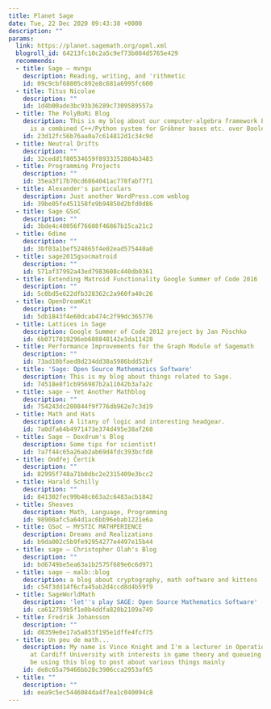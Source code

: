 ```yaml
---
title: Planet Sage
date: Tue, 22 Dec 2020 09:43:38 +0000
description: ""
params:
  link: https://planet.sagemath.org/opml.xml
  blogroll_id: 64213fc10c2a5c9ef73b084d5765e429
  recommends:
  - title: Sage – mvngu
    description: Reading, writing, and 'rithmetic
    id: 09c9cbf68805c892e8c681a6995fc600
  - title: Titus Nicolae
    description: ""
    id: 1d4b00ade3bc93b36289c7309589557a
  - title: The PolyBoRi Blog
    description: This is my blog about our computer-algebra framework PolyBoRi, which
      is a combined C++/Python system for Gröbner bases etc. over Boolean rings.
    id: 23d12fc56b76aa0a7c614812d1c34c9d
  - title: Neutral Drifts
    description: ""
    id: 32cedd1f80534659f8933252884b3483
  - title: Programming Projects
    description: ""
    id: 35ea3f17b70cd6864041ac778fabf7f1
  - title: Alexander's particulars
    description: Just another WordPress.com weblog
    id: 39be05fe451158fe9b94858d2bfd0d86
  - title: Sage GSoC
    description: ""
    id: 3bde4c40056f76608f46867b15ca21c2
  - title: 6dime
    description: ""
    id: 3bf03a1bef524865f4e02ead575440a0
  - title: sage2015gsocmatroid
    description: ""
    id: 571af37992a43ed7983608c440db0361
  - title: Extending Matroid Functionality Google Summer of Code 2016
    description: ""
    id: 5c0bd5e622dfb328362c2a960fa40c26
  - title: OpenDreamKit
    description: ""
    id: 5db1843f4e60dcab474c2f99dc365776
  - title: Lattices in Sage
    description: Google Summer of Code 2012 project by Jan Pöschko
    id: 6b0717019296eb688848142e3da11428
  - title: Performance Improvements for the Graph Module of Sagemath
    description: ""
    id: 73ad10bfaed8d234dd38a5986bdd52bf
  - title: 'Sage: Open Source Mathematics Software'
    description: This is my blog about things related to Sage.
    id: 74518e8f1cb956987b2a11042b3a7a2c
  - title: sage – Yet Another Mathblog
    description: ""
    id: 754243dc280844f9f776db962e7c3d19
  - title: Math and Hats
    description: A litany of logic and interesting headgear.
    id: 7a0dfa64b4971473e374d495e38af268
  - title: Sage – Doxdrum's Blog
    description: Some tips for scientist!
    id: 7a7f44c65a26ab2ab69d4fdc393bcfd8
  - title: Ondřej Čertík
    description: ""
    id: 82995f748a71b0dbc2e2315409e3bcc2
  - title: Harald Schilly
    description: ""
    id: 841302fec99b48c663a2c6483acb1842
  - title: Sheaves
    description: Math, Language, Programming
    id: 98908afc5a64d1ac6bb96ebab1221e6a
  - title: GSoC – MYSTIC MATHPERIENCE
    description: Dreams and Realizations
    id: b9da002c5b9fe92954277e4497e15b44
  - title: sage – Christopher Olah's Blog
    description: ""
    id: bd6749be5ea63a1b2575f689e6c6d971
  - title: sage – malb::blog
    description: a blog about cryptography, math software and kittens
    id: c54f3dd14f6cfa45ab2d4ccd8d4b59f9
  - title: SageWorldMath
    description: 'let''s play SAGE: Open Source Mathematics Software'
    id: ca612759b5f1e0b4ddfa820b2109a749
  - title: Fredrik Johansson
    description: ""
    id: d8359e0e17a5a853f195e1dffe4fcf75
  - title: Un peu de math...
    description: My name is Vince Knight and I'm a lecturer in Operational Research
      at Cardiff University with interests in game theory and queueing theory. I'll
      be using this blog to post about various things mainly
    id: de8c65a79466bb28c3906cca2953af65
  - title: ""
    description: ""
    id: eea9c5ec5446084da4f7ea1c040094c8
---
```

